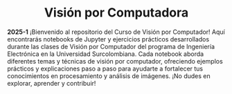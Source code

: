 <a name="top"></a>
<h1 align="center">Visión por Computadora</h1>
<b>2025-1</b>
¡Bienvenido al repositorio del Curso de Visión por Computador! Aquí encontrarás notebooks de Jupyter y ejercicios prácticos desarrollados durante las clases de Visión por Computador del programa de Ingeniería Electrónica en la Universidad Surcolombiana. Cada notebook aborda diferentes temas y técnicas de visión por computador, ofreciendo ejemplos prácticos y explicaciones paso a paso para ayudarte a fortalecer tus conocimientos en procesamiento y análisis de imágenes. ¡No dudes en explorar, aprender y contribuir!
<div  align="center">
